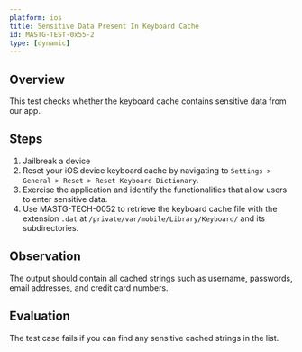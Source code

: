 ```yaml
---
platform: ios
title: Sensitive Data Present In Keyboard Cache
id: MASTG-TEST-0x55-2
type: [dynamic]
---
```


## Overview

This test checks whether the keyboard cache contains sensitive data from our app.

## Steps

1. Jailbreak a device
2. Reset your iOS device keyboard cache by navigating to `Settings > General > Reset > Reset Keyboard Dictionary`.
3. Exercise the application and identify the functionalities that allow users to enter sensitive data.
4. Use MASTG-TECH-0052 to retrieve the keyboard cache file with the extension `.dat` at `/private/var/mobile/Library/Keyboard/` and its subdirectories.

## Observation

The output should contain all cached strings such as username, passwords, email addresses, and credit card numbers.

## Evaluation

The test case fails if you can find any sensitive cached strings in the list.
